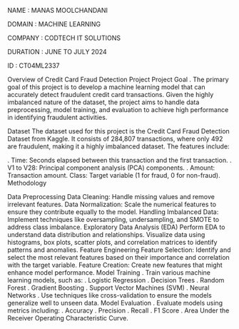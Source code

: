 NAME : MANAS MOOLCHANDANI

DOMAIN : MACHINE LEARNING

COMPANY : CODTECH IT SOLUTIONS

DURATION : JUNE TO JULY 2024

ID : CT04ML2337

Overview of Credit Card Fraud Detection Project Project Goal . The primary goal of this project is to develop a machine learning model that can accurately detect fraudulent credit card transactions. Given the highly imbalanced nature of the dataset, the project aims to handle data preprocessing, model training, and evaluation to achieve high performance in identifying fraudulent activities.

Dataset The dataset used for this project is the Credit Card Fraud Detection Dataset from Kaggle. It consists of 284,807 transactions, where only 492 are fraudulent, making it a highly imbalanced dataset. The features include:

. Time: Seconds elapsed between this transaction and the first transaction. . V1 to V28: Principal component analysis (PCA) components. . Amount: Transaction amount. Class: Target variable (1 for fraud, 0 for non-fraud). Methodology

Data Preprocessing Data Cleaning: Handle missing values and remove irrelevant features. Data Normalization: Scale the numerical features to ensure they contribute equally to the model. Handling Imbalanced Data: Implement techniques like oversampling, undersampling, and SMOTE to address class imbalance. Exploratory Data Analysis (EDA) Perform EDA to understand data distribution and relationships. Visualize data using histograms, box plots, scatter plots, and correlation matrices to identify patterns and anomalies. Feature Engineering Feature Selection: Identify and select the most relevant features based on their importance and correlation with the target variable. Feature Creation: Create new features that might enhance model performance. Model Training . Train various machine learning models, such as: . Logistic Regression . Decision Trees . Random Forest . Gradient Boosting . Support Vector Machines (SVM) . Neural Networks . Use techniques like cross-validation to ensure the models generalize well to unseen data. Model Evaluation . Evaluate models using metrics including: . Accuracy . Precision . Recall . F1 Score . Area Under the Receiver Operating Characteristic Curve.
